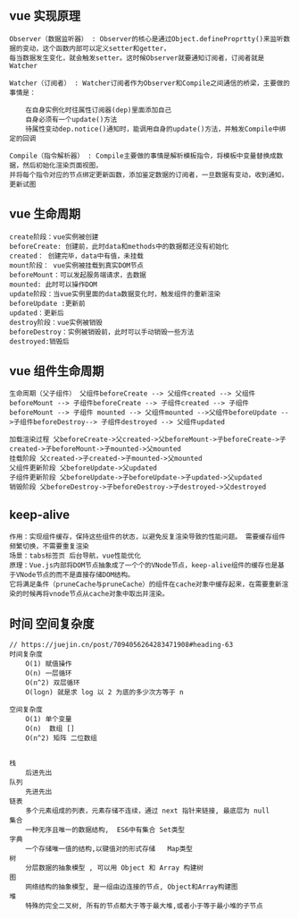 ## vue 实现原理

```
Observer（数据监听器） : Observer的核心是通过Object.defineProprtty()来监听数据的变动，这个函数内部可以定义setter和getter，
每当数据发生变化，就会触发setter。这时候Observer就要通知订阅者，订阅者就是Watcher

Watcher（订阅者） : Watcher订阅者作为Observer和Compile之间通信的桥梁，主要做的事情是：

	在自身实例化时往属性订阅器(dep)里面添加自己
	自身必须有一个update()方法
	待属性变动dep.notice()通知时，能调用自身的update()方法，并触发Compile中绑定的回调

Compile（指令解析器） : Compile主要做的事情是解析模板指令，将模板中变量替换成数据，然后初始化渲染页面视图，
并将每个指令对应的节点绑定更新函数，添加鉴定数据的订阅者，一旦数据有变动，收到通知，更新试图

```



## vue 生命周期

```
create阶段：vue实例被创建
beforeCreate: 创建前，此时data和methods中的数据都还没有初始化
created： 创建完毕，data中有值，未挂载
mount阶段： vue实例被挂载到真实DOM节点
beforeMount：可以发起服务端请求，去数据
mounted: 此时可以操作DOM
update阶段：当vue实例里面的data数据变化时，触发组件的重新渲染
beforeUpdate :更新前
updated：更新后
destroy阶段：vue实例被销毁
beforeDestroy：实例被销毁前，此时可以手动销毁一些方法
destroyed:销毁后

```

##  vue 组件生命周期

```
生命周期（父子组件） 父组件beforeCreate --> 父组件created --> 父组件beforeMount --> 子组件beforeCreate --> 子组件created --> 子组件beforeMount --> 子组件 mounted --> 父组件mounted -->父组件beforeUpdate -->子组件beforeDestroy--> 子组件destroyed --> 父组件updated

加载渲染过程 父beforeCreate->父created->父beforeMount->子beforeCreate->子created->子beforeMount->子mounted->父mounted
挂载阶段 父created->子created->子mounted->父mounted
父组件更新阶段 父beforeUpdate->父updated
子组件更新阶段 父beforeUpdate->子beforeUpdate->子updated->父updated
销毁阶段 父beforeDestroy->子beforeDestroy->子destroyed->父destroyed

```

## keep-alive

```
作用：实现组件缓存，保持这些组件的状态，以避免反复渲染导致的性能问题。 需要缓存组件 频繁切换，不需要重复渲染
场景：tabs标签页 后台导航，vue性能优化
原理：Vue.js内部将DOM节点抽象成了一个个的VNode节点，keep-alive组件的缓存也是基于VNode节点的而不是直接存储DOM结构。
它将满足条件（pruneCache与pruneCache）的组件在cache对象中缓存起来，在需要重新渲染的时候再将vnode节点从cache对象中取出并渲染。

```

## 时间 空间复杂度

```
// https://juejin.cn/post/7094056264283471908#heading-63
时间复杂度
	O(1) 赋值操作
	O(n) 一层循环
	O(n^2) 双层循环
	O(logn) 就是求 log 以 2 为底的多少次方等于 n

空间复杂度
	O(1) 单个变量
	O(n)  数组 []
	O(n^2) 矩阵 二位数组


栈
	后进先出
队列
	先进先出
链表
	多个元素组成的列表，元素存储不连续，通过 next 指针来链接, 最底层为 null
集合
	一种无序且唯一的数据结构,  ES6中有集合 Set类型
字典
	一个存储唯一值的结构,以键值对的形式存储   Map类型
树  
	分层数据的抽象模型 , 可以用 Object 和 Array 构建树
图
	网络结构的抽象模型, 是一组由边连接的节点, Object和Array构建图
堆
	特殊的完全二叉树, 所有的节点都大于等于最大堆,或者小于等于最小堆的子节点
```


## 

```javascript
```

##

```javascript
```

##

```javascript
```

##

```javascript
```


##

```javascript
```

##

```javascript
```

##

```javascript
```

##

```javascript
```

##

```javascript
```

##

```javascript
```

##

```javascript
```


##

```javascript
```

##

```javascript
```

##

```javascript
```

##

```
```

##

```
```

##

```
```

##

```
```


##

```
```

##

```
```

##

```
```

##

```
```

##

```
```

##

```
```

##

```
```


##

```
```

##

```
```

##

```
```

##

```
```

##

```
```

##

```
```

##

```
```


##

```
```

##

```
```

##

```
```

##

```
```

##

```
```

##

```
```

##

```
```


##

```
```

##

```
```

##

```
```

##

```
```

##

```
```

##

```
```

##

```
```


##

```
```

##

```
```

##

```
```

##

```
```

##

```
```

##

```
```

##

```
```


##

```
```

##

```
```

##

```
```

##

```
```

##

```
```

##

```
```

##

```
```


##

```
```

##

```
```

##

```
```

##

```
```

##

```
```

##

```
```

##

```
```


##

```
```

##

```
```

##

```
```

##

```
```

##

```
```

##

```
```

##

```
```


##

```
```

##

```
```

##

```
```

##

```
```

##

```
```

##

```
```

##

```
```


##

```
```

##

```
```

##

```
```

##

```
```

##

```
```

##

```
```

##

```
```


##

```
```

##

```
```

##

```
```

##

```
```

##

```
```

##

```
```

##

```
```


##

```
```

##

```
```

##

```
```

##

```
```

##

```
```

##

```
```

##

```
```


##

```
```

##

```
```

##

```
```

##

```
```

##

```
```

##

```
```

##

```
```


##

```
```

##

```
```

##

```
```

##

```
```

##

```
```

##

```
```

##

```
```


##

```
```

##

```
```

##

```
```

##

```
```

##

```
```

##

```
```

##

```
```


##

```
```

##

```
```

##

```
```

##

```
```

##

```
```

##

```
```

##

```
```


##

```
```

##

```
```

##

```
```

##

```
```

##

```
```

##

```
```

##

```
```

